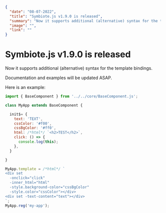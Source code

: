 ```json
{
  "date": "08-07-2022",
  "title": "Symbiote.js v1.9.0 is released",
  "summary": "Now it supports additional (alternative) syntax for the template bindings. Documentation and examples will be updated ASAP.",
  "image": "",
  "link": ""
}
```
# Symbiote.js v1.9.0 is released

Now it supports additional (alternative) syntax for the template bindings. 

Documentation and examples will be updated ASAP.

Here is an example:
```js
import { BaseComponent } from '../../core/BaseComponent.js';

class MyApp extends BaseComponent {

  init$= {
    text: 'TEXT',
    cssColor: '#f00',
    cssBgColor: '#ff0',
    html: /*html*/ `<h2>TEST</h2>`,
    click: () => {
      console.log(this);
    },
  }

}

MyApp.template = /*html*/ `
<div set 
  -onclick="click"
  -inner_html="html"
  -style.background-color="cssBgColor"
  -style.color="cssColor"></div>
<div set -text-content="text"></div>
`;
MyApp.reg('my-app');
```
